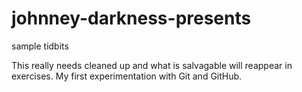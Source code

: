 johnney-darkness-presents
=========================

sample tidbits

This really needs cleaned up and what is salvagable will reappear in exercises. My first experimentation with 
Git and GitHub.
